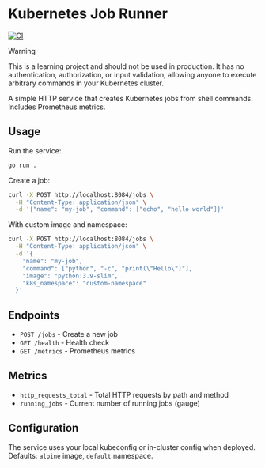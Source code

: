 # Kubernetes Job Runner

[![CI](https://github.com/fredrikaugust/k8s-job-runner/actions/workflows/ci.yml/badge.svg)](https://github.com/fredrikaugust/k8s-job-runner/actions/workflows/ci.yml)

> [!WARNING]
> This is a learning project and should not be used in production. It has no authentication, authorization, or input validation, allowing anyone to execute arbitrary commands in your Kubernetes cluster.

A simple HTTP service that creates Kubernetes jobs from shell commands. Includes Prometheus metrics.

## Usage

Run the service:
```bash
go run .
```

Create a job:
```bash
curl -X POST http://localhost:8084/jobs \
  -H "Content-Type: application/json" \
  -d '{"name": "my-job", "command": ["echo", "hello world"]}'
```

With custom image and namespace:
```bash
curl -X POST http://localhost:8084/jobs \
  -H "Content-Type: application/json" \
  -d '{
    "name": "my-job",
    "command": ["python", "-c", "print(\"Hello\")"],
    "image": "python:3.9-slim",
    "k8s_namespace": "custom-namespace"
  }'
```

## Endpoints

- `POST /jobs` - Create a new job
- `GET /health` - Health check
- `GET /metrics` - Prometheus metrics

## Metrics

- `http_requests_total` - Total HTTP requests by path and method
- `running_jobs` - Current number of running jobs (gauge)

## Configuration

The service uses your local kubeconfig or in-cluster config when deployed. Defaults: `alpine` image, `default` namespace.
